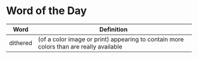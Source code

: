 # Word of the Day

|Word|Definition|
|---|---|
|dithered|(of a color image or print) appearing to contain more colors than are really available|